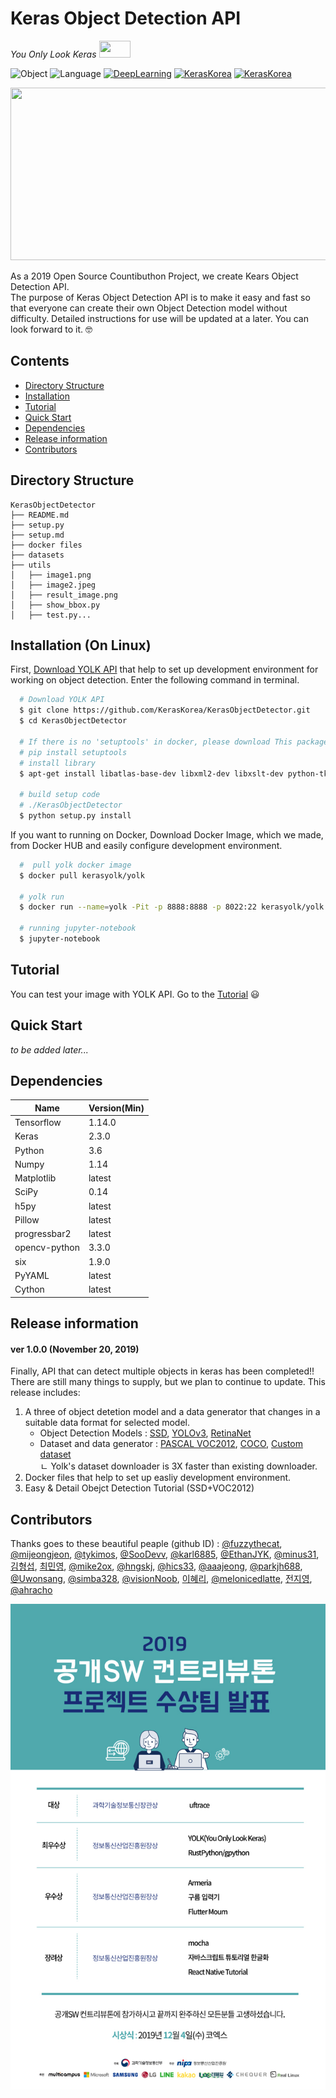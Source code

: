 # Keras Object Detection API


_You Only Look Keras_ <img width="50" height="27" src="https://user-images.githubusercontent.com/23257678/65056804-81fdb180-d9ac-11e9-931b-d027649c67cc.png" alt="">

![Object](https://img.shields.io/badge/Object-Detector-Yellow.svg)
![Language](https://img.shields.io/badge/Language-Python-blue.svg)
[![DeepLearning](https://img.shields.io/badge/DeepLearning-Keras-red.svg)](https://keras.io)
[![KerasKorea](https://img.shields.io/badge/Community-KerasKorea-purple.svg)](https://www.facebook.com/groups/KerasKorea/)
[![KerasKorea](https://img.shields.io/badge/2019-Contributhon-green.svg)](https://www.kosshackathon.kr/)

<p align="center">
  <img width="509" height="276" src="https://github.com/KerasKorea/KerasObjectDetector/blob/develop/res/YOLKteam_object_dection.png?raw=true" alt="">
</p>

<p align="center">

As a 2019 Open Source Countibuthon Project, we create Kears Object Detection API.  
The purpose of Keras Object Detection API is to make it easy and fast so that everyone can create their own Object Detection model without difficulty.
Detailed instructions for use will be updated at a later. You can look forward to it. 🤓

## Contents
* [Directory Structure](##Directory-Structure)
* [Installation](##Installation)
* [Tutorial](##Tutorial)
* [Quick Start](##Quick-Start)
* [Dependencies](##Dependencies)
* [Release information](##Release-information)
* [Contributors](##Contributors)

## Directory Structure
<!--need to edit-->
```
KerasObjectDetector
├── README.md
├── setup.py
├── setup.md
├── docker files
├── datasets
├── utils
│   ├── image1.png
│   ├── image2.jpeg
│   ├── result_image.png
│   ├── show_bbox.py
│   ├── test.py...
```

## Installation (On Linux)

First, [Download YOLK API](https://github.com/KerasKorea/KerasObjectDetector) that help to set up development environment for working on object detection. Enter the following command in terminal.

```bash
  # Download YOLK API
  $ git clone https://github.com/KerasKorea/KerasObjectDetector.git
  $ cd KerasObjectDetector

  # If there is no 'setuptools' in docker, please download This package.
  # pip install setuptools
  # install library
  $ apt-get install libatlas-base-dev libxml2-dev libxslt-dev python-tk
  
  # build setup code
  # ./KerasObjectDetector
  $ python setup.py install
```

If you want to running on Docker, Download Docker Image, which we made, from Docker HUB and easily configure development environment.

```bash
  #  pull yolk docker image
  $ docker pull kerasyolk/yolk

  # yolk run
  $ docker run --name=yolk -Pit -p 8888:8888 -p 8022:22 kerasyolk/yolk:latest

  # running jupyter-notebook
  $ jupyter-notebook
```

## Tutorial
<!-- used by inference -->
You can test your image with YOLK API. Go to the [Tutorial](https://github.com/KerasKorea/KerasObjectDetector/Object_detection_tutorial_by_keras_API.md) :smiley:

## Quick Start
_to be added later..._

## Dependencies
|Name|Version(Min)|
|---|---|
|Tensorflow|1.14.0|
|Keras|2.3.0|
|Python|3.6|
|Numpy|1.14|
|Matplotlib|latest|
|SciPy|0.14|
|h5py|latest|
|Pillow|latest|
|progressbar2|latest|
|opencv-python|3.3.0|
|six|1.9.0|
|PyYAML|latest|
|Cython|latest|

## Release information
#### ver 1.0.0 (November 20, 2019) 
Finally, API that can detect multiple objects in keras has been completed!! There are still many things to supply, but we plan to continue to update. This release includes: 

1. A three of object detetion model and a data generator that changes in a suitable data format for selected model. 
    - Object Detection Models : [SSD](https://github.com/pierluigiferrari/ssd_keras), [YOLOv3](https://github.com/qqwweee/keras-yolo3), [RetinaNet](https://github.com/fizyr/keras-retinanet)
    - Dataset and data generator : [PASCAL VOC2012](http://host.robots.ox.ac.uk/pascal/VOC/voc2012/), [COCO](http://cocodataset.org/#home), [Custom dataset]()  <!--need to description-->  
      ㄴ Yolk's dataset downloader is 3X faster than existing downloader.
2. Docker files that help to set up easliy development environment.
3. Easy & Detail Obejct Detection Tutorial (SSD+VOC2012)

## Contributors
Thanks goes to these beautiful peaple (github ID) :
[@fuzzythecat](https://github.com/fuzzythecat), [@mijeongjeon](https://github.com/mijeongjeon), [@tykimos](https://github.com/tykimos), [@SooDevv](https://github.com/SooDevv), [@karl6885](https://github.com/karl6885), [@EthanJYK](https://github.com/EthanJYK), [@minus31](https://github.com/minus31), [김형섭](), [최민영](), [@mike2ox](https://github.com/mike2ox), [@hngskj](https://github.com/hngskj), [@hics33](https://github.com/hics33), [@aaajeong](https://github.com/aaajeong), [@parkjh688](https://github.com/parkjh688), [@Uwonsang](https://github.com/Uwonsang), [@simba328](https://github.com/simba328), [@visionNoob](https://github.com/visionNoob), [이혜리](), [@melonicedlatte](https://github.com/melonicedlatte), [전지영](), [@ahracho](https://github.com/ahracho)


<p align="center">
  <img src="https://github.com/hngskj/KerasObjectDetector/blob/master/oss_sw_contribution_prize.jpg?raw=true" alt="">
</p>
